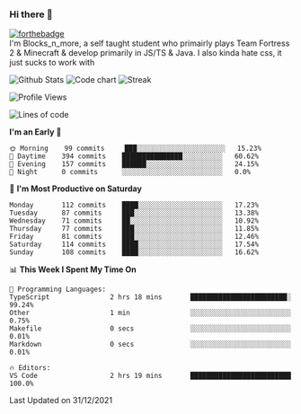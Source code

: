 ### Hi there 👋
[![forthebadge](https://forthebadge.com/images/badges/0-percent-optimized.svg)](https://forthebadge.com)<br>
I'm Blocks_n_more, a self taught student who primairly plays Team Fortress 2 & Minecraft & develop primarily in JS/TS & Java. I also kinda hate css, it just sucks to work with

![Github Stats](https://github-readme-stats.vercel.app/api?username=blocksnmore&show_icons=true&theme=dark)
![Code chart](https://github-readme-stats.vercel.app/api/top-langs/?username=blocksnmore&layout=compact&theme=dark)
![Streak](https://github-readme-streak-stats.herokuapp.com/?user=blocksnmore&theme=dark&hide_border=true)
<!--START_SECTION:waka-->
![Profile Views](http://img.shields.io/badge/Profile%20Views-0-blue)

![Lines of code](https://img.shields.io/badge/From%20Hello%20World%20I%27ve%20Written-2%20Million%20lines%20of%20code-blue)

**I'm an Early 🐤** 

```text
🌞 Morning    99 commits     ███░░░░░░░░░░░░░░░░░░░░░░   15.23% 
🌆 Daytime    394 commits    ███████████████░░░░░░░░░░   60.62% 
🌃 Evening    157 commits    ██████░░░░░░░░░░░░░░░░░░░   24.15% 
🌙 Night      0 commits      ░░░░░░░░░░░░░░░░░░░░░░░░░   0.0%

```
📅 **I'm Most Productive on Saturday** 

```text
Monday       112 commits    ████░░░░░░░░░░░░░░░░░░░░░   17.23% 
Tuesday      87 commits     ███░░░░░░░░░░░░░░░░░░░░░░   13.38% 
Wednesday    71 commits     ██░░░░░░░░░░░░░░░░░░░░░░░   10.92% 
Thursday     77 commits     ███░░░░░░░░░░░░░░░░░░░░░░   11.85% 
Friday       81 commits     ███░░░░░░░░░░░░░░░░░░░░░░   12.46% 
Saturday     114 commits    ████░░░░░░░░░░░░░░░░░░░░░   17.54% 
Sunday       108 commits    ████░░░░░░░░░░░░░░░░░░░░░   16.62%

```


📊 **This Week I Spent My Time On** 

```text
💬 Programming Languages: 
TypeScript               2 hrs 18 mins       ████████████████████████░   99.24% 
Other                    1 min               ░░░░░░░░░░░░░░░░░░░░░░░░░   0.75% 
Makefile                 0 secs              ░░░░░░░░░░░░░░░░░░░░░░░░░   0.01% 
Markdown                 0 secs              ░░░░░░░░░░░░░░░░░░░░░░░░░   0.01%

🔥 Editors: 
VS Code                  2 hrs 19 mins       █████████████████████████   100.0%

```


 Last Updated on 31/12/2021
<!--END_SECTION:waka-->
